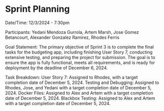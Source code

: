 # Sprint Planning

Date/Time: 12/3/2024 - 7:30pm

Participants: Yedani Mendoza Gurrola, Artem Marsh, Jose Gomez Betancourt, Alexander Gonzalez Ramirez, Rhodes Ferris

Goal Statement: The primary objective of Sprint 3 is to complete the final tasks for the budgeting app, including finishing User Story 7, conducting extensive testing, and preparing the project for submission. The goal is to ensure the app is fully functional, meets all requirements, and is ready for deployment by the deadline of December 6, 2024.

Task Breakdown:
User Story 7: Assigned to Rhodes, with a target completion date of December 5, 2024.
Testing and Debugging: Assigned to Rhodes, Jose, and Yedani with a target completion date of December 5, 2024.
Docker Files: Assigned to Alex and Artem with a target completion date of December 5, 2024.
Blackbox Testing: Assigned to Alex and Artem with a target completion date of December 5, 2024.